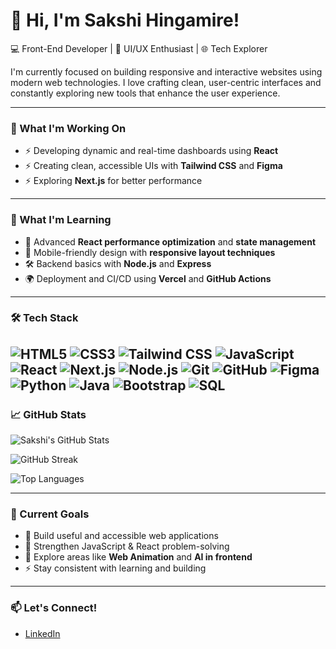 # 👋 Hi, I'm Sakshi Hingamire!

💻 Front-End Developer | 🎨 UI/UX Enthusiast | 🌐 Tech Explorer

I'm currently focused on building responsive and interactive websites using modern web technologies. I love crafting clean, user-centric interfaces and constantly exploring new tools that enhance the user experience.

---

### 🚀 What I'm Working On
- ⚡ Developing dynamic and real-time dashboards using **React**
- ⚡ Creating clean, accessible UIs with **Tailwind CSS** and **Figma**
- ⚡ Exploring **Next.js** for better performance 

---

### 🌱 What I'm Learning
- 🧠 Advanced **React performance optimization** and **state management**
- 📱 Mobile-friendly design with **responsive layout techniques**
- 🛠️ Backend basics with **Node.js** and **Express**
- 🌍 Deployment and CI/CD using **Vercel** and **GitHub Actions**

---

### 🛠️ Tech Stack

![HTML5](https://img.shields.io/badge/HTML5-E34F26?style=flat&logo=html5&logoColor=white)
![CSS3](https://img.shields.io/badge/CSS3-1572B6?style=flat&logo=css3&logoColor=white)
![Tailwind CSS](https://img.shields.io/badge/TailwindCSS-38B2AC?style=flat&logo=tailwind-css&logoColor=white)
![JavaScript](https://img.shields.io/badge/JavaScript-F7DF1E?style=flat&logo=javascript&logoColor=black)
![React](https://img.shields.io/badge/React-61DAFB?style=flat&logo=react&logoColor=black)
![Next.js](https://img.shields.io/badge/Next.js-000000?style=flat&logo=nextdotjs&logoColor=white)
![Node.js](https://img.shields.io/badge/Node.js-339933?style=flat&logo=nodedotjs&logoColor=white)
![Git](https://img.shields.io/badge/Git-F05032?style=flat&logo=git&logoColor=white)
![GitHub](https://img.shields.io/badge/GitHub-181717?style=flat&logo=github)
![Figma](https://img.shields.io/badge/Figma-F24E1E?style=flat&logo=figma&logoColor=white)
![Python](https://img.shields.io/badge/Python-3776AB?style=flat&logo=python&logoColor=white)
![Java](https://img.shields.io/badge/Java-007396?style=flat&logo=java&logoColor=white)
![Bootstrap](https://img.shields.io/badge/Bootstrap-7952B3?style=flat&logo=bootstrap&logoColor=white)
![SQL](https://img.shields.io/badge/SQL-003B57?style=flat&logo=sqlite&logoColor=white)
---

### 📈 GitHub Stats

![Sakshi's GitHub Stats](https://github-readme-stats.vercel.app/api?username=Sakshi1823&show_icons=true&theme=radical)

![GitHub Streak](https://streak-stats.demolab.com?user=Sakshi1823&theme=radical)

![Top Languages](https://github-readme-stats.vercel.app/api/top-langs/?username=Sakshi1823&layout=compact&theme=radical)

---

### 📌 Current Goals
- 🔨 Build useful and accessible web applications
- 🧠 Strengthen JavaScript & React problem-solving
- 🌱 Explore areas like **Web Animation** and **AI in frontend**
- ⚡ Stay consistent with learning and building

---

### 📫 Let's Connect!
- [LinkedIn](https://www.linkedin.com/in/sakshi-hingamire-564953280/)




